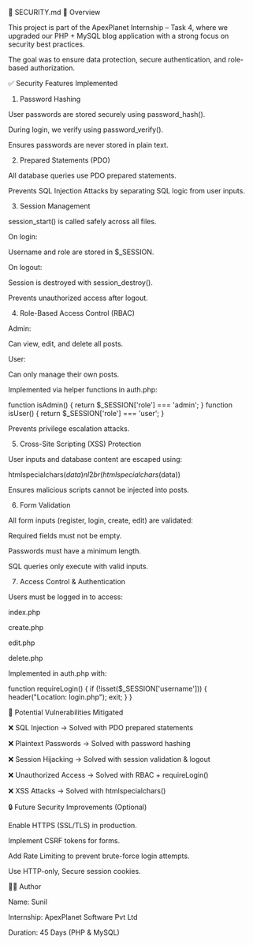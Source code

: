 🔐 SECURITY.md
📌 Overview

This project is part of the ApexPlanet Internship – Task 4, where we upgraded our PHP + MySQL blog application with a strong focus on security best practices.

The goal was to ensure data protection, secure authentication, and role-based authorization.

✅ Security Features Implemented
1. Password Hashing

User passwords are stored securely using password_hash().

During login, we verify using password_verify().

Ensures passwords are never stored in plain text.

2. Prepared Statements (PDO)

All database queries use PDO prepared statements.

Prevents SQL Injection Attacks by separating SQL logic from user inputs.

3. Session Management

session_start() is called safely across all files.

On login:

Username and role are stored in $_SESSION.

On logout:

Session is destroyed with session_destroy().

Prevents unauthorized access after logout.

4. Role-Based Access Control (RBAC)

Admin:

Can view, edit, and delete all posts.

User:

Can only manage their own posts.

Implemented via helper functions in auth.php:

function isAdmin() { return $_SESSION['role'] === 'admin'; }
function isUser() { return $_SESSION['role'] === 'user'; }


Prevents privilege escalation attacks.

5. Cross-Site Scripting (XSS) Protection

User inputs and database content are escaped using:

htmlspecialchars($data)
nl2br(htmlspecialchars($data))


Ensures malicious scripts cannot be injected into posts.

6. Form Validation

All form inputs (register, login, create, edit) are validated:

Required fields must not be empty.

Passwords must have a minimum length.

SQL queries only execute with valid inputs.

7. Access Control & Authentication

Users must be logged in to access:

index.php

create.php

edit.php

delete.php

Implemented in auth.php with:

function requireLogin() {
    if (!isset($_SESSION['username'])) {
        header("Location: login.php");
        exit;
    }
}

🚫 Potential Vulnerabilities Mitigated

❌ SQL Injection → Solved with PDO prepared statements

❌ Plaintext Passwords → Solved with password hashing

❌ Session Hijacking → Solved with session validation & logout

❌ Unauthorized Access → Solved with RBAC + requireLogin()

❌ XSS Attacks → Solved with htmlspecialchars()

🔒 Future Security Improvements (Optional)

Enable HTTPS (SSL/TLS) in production.

Implement CSRF tokens for forms.

Add Rate Limiting to prevent brute-force login attempts.

Use HTTP-only, Secure session cookies.

👨‍💻 Author

Name: Sunil

Internship: ApexPlanet Software Pvt Ltd

Duration: 45 Days (PHP & MySQL)